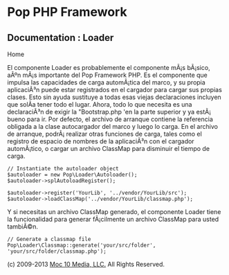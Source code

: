 Pop PHP Framework
=================

Documentation : Loader
----------------------

Home

El componente Loader es probablemente el componente mÃ¡s bÃ¡sico, aÃºn
mÃ¡s importante del Pop Framework PHP. Es el componente que impulsa las
capacidades de carga automÃ¡tica del marco, y su propia aplicaciÃ³n
puede estar registrados en el cargador para cargar sus propias clases.
Esto sin ayuda sustituye a todas esas viejas declaraciones incluyen que
solÃ­a tener todo el lugar. Ahora, todo lo que necesita es una
declaraciÃ³n de exigir la "Bootstrap.php 'en la parte superior y ya
estÃ¡ bueno para ir. Por defecto, el archivo de arranque contiene la
referencia obligada a la clase autocargador del marco y luego lo carga.
En el archivo de arranque, podrÃ¡ realizar otras funciones de carga,
tales como el registro de espacio de nombres de la aplicaciÃ³n con el
cargador automÃ¡tico, o cargar un archivo ClassMap para disminuir el
tiempo de carga.

    // Instantiate the autoloader object
    $autoloader = new Pop\Loader\Autoloader();
    $autoloader->splAutoloadRegister();

    $autoloader->register('YourLib', '../vendor/YourLib/src');
    $autoloader->loadClassMap('../vendor/YourLib/classmap.php');

Y si necesitas un archivo ClassMap generado, el componente Loader tiene
la funcionalidad para generar fÃ¡cilmente un archivo ClassMap para usted
tambiÃ©n.

    // Generate a classmap file
    Pop\Loader\Classmap::generate('your/src/folder', 'your/src/folder/classmap.php');

\(c) 2009-2013 [Moc 10 Media, LLC.](http://www.moc10media.com) All
Rights Reserved.
